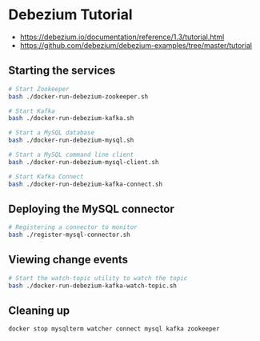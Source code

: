 # Debezium Tutorial

- https://debezium.io/documentation/reference/1.3/tutorial.html
- https://github.com/debezium/debezium-examples/tree/master/tutorial

## Starting the services

```bash
# Start Zookeeper
bash ./docker-run-debezium-zookeeper.sh

# Start Kafka
bash ./docker-run-debezium-kafka.sh

# Start a MySQL database
bash ./docker-run-debezium-mysql.sh

# Start a MySQL command line client
bash ./docker-run-debezium-mysql-client.sh

# Start Kafka Connect
bash ./docker-run-debezium-kafka-connect.sh
```

## Deploying the MySQL connector

```bash
# Registering a connector to monitor
bash ./register-mysql-connector.sh
```

## Viewing change events

```bash
# Start the watch-topic utility to watch the topic
bash ./docker-run-debezium-kafka-watch-topic.sh
```

## Cleaning up

```bash
docker stop mysqlterm watcher connect mysql kafka zookeeper
```
